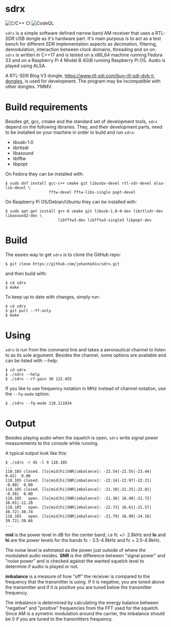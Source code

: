 sdrx
====

![C/C++ CI](https://github.com/johanhedin/sdrx/workflows/C/C++%20CI/badge.svg)
![CodeQL](https://github.com/johanhedin/sdrx/workflows/CodeQL/badge.svg)

`sdrx` is a simple software defined narrow band AM receiver that uses a RTL-SDR
USB dongle as it's hardware part. It's main purpous is to act as a test bench
for different SDR implementation aspects as decimation, filtering, demodulation,
interaction between clock domains, threading and so on. `sdrx` is written in
C++17 and is tested on a x86_64 machine running Fedora 33 and on a Raspberry
Pi 4 Model B 4GiB running Raspberry Pi OS. Audio is played using ALSA.

A RTL-SDR Blog V3 dongle, https://www.rtl-sdr.com/buy-rtl-sdr-dvb-t-dongles,
is used for development. The program may be incompatible with other dongles. YMMV.


Build requirements
====
Besides git, gcc, cmake and the standard set of development tools, `sdrx`
depend on the following libraries. They, and their development parts, need to
be installed on your machine in order to build and run `sdrx`:

 * libusb-1.0
 * librtlsdr
 * libasound
 * libfftw
 * libpopt

On Fedora they can be installed with:

    $ sudo dnf install gcc-c++ cmake git libusbx-devel rtl-sdr-devel alsa-lib-devel \
                       fftw-devel fftw-libs-single popt-devel

On Raspberry Pi OS/Debian/Ubuntu they can be installed with:

    $ sudo apt-get install g++-8 cmake git libusb-1.0-0-dev librtlsdr-dev libasound2-dev \
                           libfftw3-dev libfftw3-single3 libpopt-dev


Build
====
The easies way to get `sdrx` is to clone the GitHub repo:

    $ git clone https://github.com/johanhedin/sdrx.git

and then build with:

    $ cd sdrx
    $ make

To keep up to date with changes, simply run:

    $ cd sdrx
    $ git pull --ff-only
    $ make


Using
====
`sdrx` is run from the command line and takes a aeronautical channel to listen
to as its sole argument. Besides the channel, some options are available and can
be listed with --help:

    $ cd sdrx
    $ ./sdrx --help
    $ ./sdrx --rf-gain 30 122.455

If you like to use frequency notation in MHz instead of channel notation,
use the `--fq-mode` option:

    $ ./sdrx --fq-mode 118.111034


Output
====
Besides playing audio when the squelch is open, `sdrx` write signal power
measurements to the console while running.

A typical output look like this:

    $ ./sdrx -r 45 -l 9 118.105
    ...
    118.105 closed. [lo|mid|hi|SNR|imbalance]: -22.54|-22.55|-23.44|  0.42|  0.00
    118.105 closed. [lo|mid|hi|SNR|imbalance]: -22.14|-22.97|-22.21| -0.80|  0.00
    118.105 closed. [lo|mid|hi|SNR|imbalance]: -21.10|-22.25|-22.81| -0.38|  0.00
    118.105   open. [lo|mid|hi|SNR|imbalance]: -21.36| 16.48|-21.72| 38.01|-12.28
    118.105   open. [lo|mid|hi|SNR|imbalance]: -22.73| 16.61|-21.57| 38.72|-30.74
    118.105   open. [lo|mid|hi|SNR|imbalance]: -21.79| 16.90|-24.18| 39.72|-30.66
    ...

**mid** is the power level in dB for the center band, i.e fc +/- 2.8kHz and
**lo** and **hi** are the power levels for the bands fc - 3.5-4.9kHz and
fc + 3.5-4.9kHz.

The noise level is estimated as the power just outside of where the modulated
audio resides. **SNR** is the difference between "signal power" and "noise power"
and is checked against the wanted squelch level to determine if audio is played
or not.

**imbalance** is a measure of how "off" the receiver is compared to the frequency
that the transmitter is using. If it is negative, you are tuned above the
transmitter and if it is positive you are tuned below the transmitter frequency.

The imbalance is determined by calculating the energy balance between "negative"
and "positive" frequencies from the FFT used for the squelch. Since AM is a
symetric modulation around the carrier, the imbalance should be 0 if you are
tuned to the transmitters frequency.
